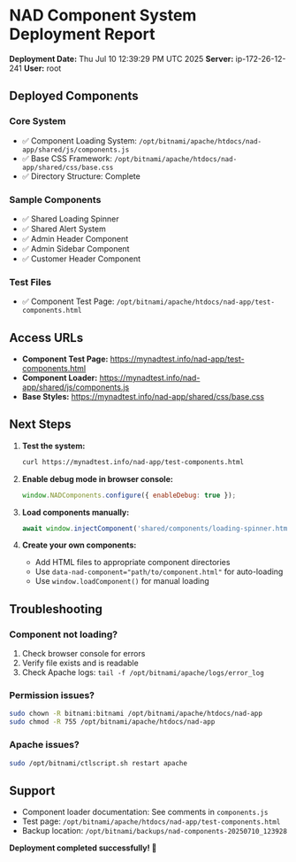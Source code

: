 # NAD Component System Deployment Report

**Deployment Date:** Thu Jul 10 12:39:29 PM UTC 2025
**Server:** ip-172-26-12-241
**User:** root

## Deployed Components

### Core System
- ✅ Component Loading System: `/opt/bitnami/apache/htdocs/nad-app/shared/js/components.js`
- ✅ Base CSS Framework: `/opt/bitnami/apache/htdocs/nad-app/shared/css/base.css`
- ✅ Directory Structure: Complete

### Sample Components
- ✅ Shared Loading Spinner
- ✅ Shared Alert System  
- ✅ Admin Header Component
- ✅ Admin Sidebar Component
- ✅ Customer Header Component

### Test Files
- ✅ Component Test Page: `/opt/bitnami/apache/htdocs/nad-app/test-components.html`

## Access URLs

- **Component Test Page:** https://mynadtest.info/nad-app/test-components.html
- **Component Loader:** https://mynadtest.info/nad-app/shared/js/components.js
- **Base Styles:** https://mynadtest.info/nad-app/shared/css/base.css

## Next Steps

1. **Test the system:**
   ```bash
   curl https://mynadtest.info/nad-app/test-components.html
   ```

2. **Enable debug mode in browser console:**
   ```javascript
   window.NADComponents.configure({ enableDebug: true });
   ```

3. **Load components manually:**
   ```javascript
   await window.injectComponent('shared/components/loading-spinner.html', '#target');
   ```

4. **Create your own components:**
   - Add HTML files to appropriate component directories
   - Use `data-nad-component="path/to/component.html"` for auto-loading
   - Use `window.loadComponent()` for manual loading

## Troubleshooting

### Component not loading?
1. Check browser console for errors
2. Verify file exists and is readable
3. Check Apache logs: `tail -f /opt/bitnami/apache/logs/error_log`

### Permission issues?
```bash
sudo chown -R bitnami:bitnami /opt/bitnami/apache/htdocs/nad-app
sudo chmod -R 755 /opt/bitnami/apache/htdocs/nad-app
```

### Apache issues?
```bash
sudo /opt/bitnami/ctlscript.sh restart apache
```

## Support

- Component loader documentation: See comments in `components.js`
- Test page: `/opt/bitnami/apache/htdocs/nad-app/test-components.html`
- Backup location: `/opt/bitnami/backups/nad-components-20250710_123928`

**Deployment completed successfully! 🚀**
